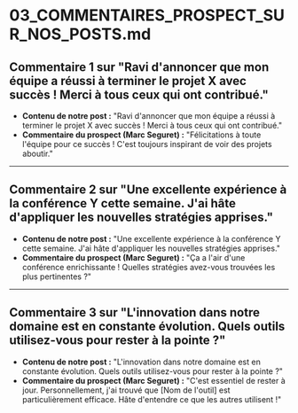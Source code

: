 # 03_COMMENTAIRES_PROSPECT_SUR_NOS_POSTS.md

## Commentaire 1 sur "Ravi d'annoncer que mon équipe a réussi à terminer le projet X avec succès ! Merci à tous ceux qui ont contribué."
- **Contenu de notre post :** "Ravi d'annoncer que mon équipe a réussi à terminer le projet X avec succès ! Merci à tous ceux qui ont contribué."
- **Commentaire du prospect (Marc Seguret) :** "Félicitations à toute l'équipe pour ce succès ! C'est toujours inspirant de voir des projets aboutir."

---

## Commentaire 2 sur "Une excellente expérience à la conférence Y cette semaine. J'ai hâte d'appliquer les nouvelles stratégies apprises."
- **Contenu de notre post :** "Une excellente expérience à la conférence Y cette semaine. J'ai hâte d'appliquer les nouvelles stratégies apprises."
- **Commentaire du prospect (Marc Seguret) :** "Ça a l'air d'une conférence enrichissante ! Quelles stratégies avez-vous trouvées les plus pertinentes ?"

---

## Commentaire 3 sur "L'innovation dans notre domaine est en constante évolution. Quels outils utilisez-vous pour rester à la pointe ?"
- **Contenu de notre post :** "L'innovation dans notre domaine est en constante évolution. Quels outils utilisez-vous pour rester à la pointe ?"
- **Commentaire du prospect (Marc Seguret) :** "C'est essentiel de rester à jour. Personnellement, j'ai trouvé que [Nom de l'outil] est particulièrement efficace. Hâte d'entendre ce que les autres utilisent !"